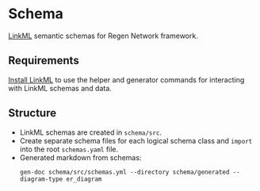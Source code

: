 # Schema

[LinkML](https://linkml.io/) semantic schemas for Regen Network framework.

## Requirements

[Install LinkML](https://linkml.io/linkml/intro/install.html) to use the helper and generator commands for interacting with LinkML schemas and data.

## Structure

- LinkML schemas are created in `schema/src`.
- Create separate schema files for each logical schema class and `import` into the root `schemas.yaml` file.
- Generated markdown from schemas:
    ```shell
    gen-doc schema/src/schemas.yml --directory schema/generated --diagram-type er_diagram
    ```